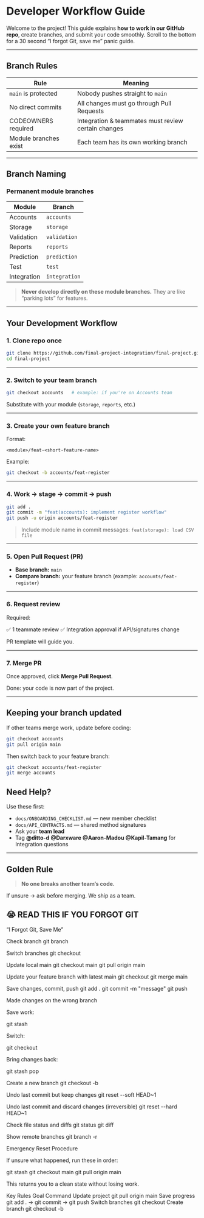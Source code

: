 #  Developer Workflow Guide

Welcome to the project! This guide explains **how to work in our GitHub repo**, create branches, and submit your code smoothly. Scroll to the bottom for a  30 second “I forgot Git, save me” panic guide.

---

##  Branch Rules

| Rule                  | Meaning                                             |
| --------------------- | --------------------------------------------------- |
| `main` is protected   | Nobody pushes straight to `main`                    |
| No direct commits     | All changes must go through Pull Requests           |
| CODEOWNERS required   | Integration & teammates must review certain changes |
| Module branches exist | Each team has its own working branch                |

---

##  Branch Naming

###  Permanent module branches

| Module      | Branch                      |
| ----------- | --------------------------- |
| Accounts    | `accounts`                  |
| Storage     | `storage`                   |
| Validation  | `validation`                |
| Reports     | `reports`                   |
| Prediction  | `prediction`                |
| Test        | `test`                      |
| Integration | `integration`               |

>  **Never develop directly on these module branches.**
> They are like “parking lots” for features.

---

##  Your Development Workflow

### 1. Clone repo once

```bash
git clone https://github.com/final-project-integration/final-project.git
cd final-project
```

---

### 2. Switch to your team branch

```bash
git checkout accounts   # example: if you're on Accounts team
```

Substitute with your module (`storage`, `reports`, etc.)

---

### 3. Create your own feature branch

Format:

```
<module>/feat-<short-feature-name>
```

Example:

```bash
git checkout -b accounts/feat-register
```

---

### 4. Work → stage → commit → push

```bash
git add .
git commit -m "feat(accounts): implement register workflow"
git push -u origin accounts/feat-register
```

>  Include module name in commit messages:
> `feat(storage): load CSV file`

---

### 5. Open Pull Request (PR)

* **Base branch:** `main`
* **Compare branch:** your feature branch
  (example: `accounts/feat-register`)

---

### 6. Request review

Required:

✅ 1 teammate review
✅ Integration approval if API/signatures change

PR template will guide you.

---

### 7. Merge PR

Once approved, click **Merge Pull Request**.

 Done: your code is now part of the project.

---

##  Keeping your branch updated

If other teams merge work, update before coding:

```bash
git checkout accounts
git pull origin main
```

Then switch back to your feature branch:

```bash
git checkout accounts/feat-register
git merge accounts
```



##  Need Help?

Use these first:

* `docs/ONBOARDING_CHECKLIST.md` — new member checklist
* `docs/API_CONTRACTS.md` — shared method signatures
* Ask your **team lead**
* Tag **@ditto-d** **@Darxware** **@Aaron-Madou** **@Kapil-Tamang** for Integration questions

---

##  Golden Rule

> **No one breaks another team’s code.**

If unsure → ask before merging.
We ship as a team.


## 😭 READ THIS IF YOU FORGOT GIT

 “I Forgot Git, Save Me” 
 
Check branch
git branch

Switch branches
git checkout <branch-name>

Update local main
git checkout main
git pull origin main

Update your feature branch with latest main
git checkout <my-branch>
git merge main

Save changes, commit, push
git add .
git commit -m "message"
git push

Made changes on the wrong branch

Save work:

git stash


Switch:

git checkout <correct-branch>


Bring changes back:

git stash pop

Create a new branch
git checkout -b <branch-name>

Undo last commit but keep changes
git reset --soft HEAD~1

Undo last commit and discard changes (irreversible)
git reset --hard HEAD~1

Check file status and diffs
git status
git diff

Show remote branches
git branch -r

Emergency Reset Procedure

If unsure what happened, run these in order:

git stash
git checkout main
git pull origin main


This returns you to a clean state without losing work.

Key Rules
Goal	Command
Update project	git pull origin main
Save progress	git add . → git commit → git push
Switch branches	git checkout <branch>
Create branch	git checkout -b <branch>
